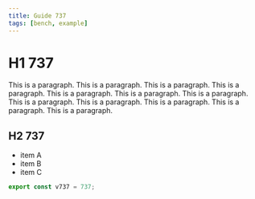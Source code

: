 ```yaml
---
title: Guide 737
tags: [bench, example]
---
```


# H1 737

This is a paragraph. This is a paragraph. This is a paragraph. This is a paragraph. This is a paragraph. This is a paragraph. This is a paragraph. This is a paragraph. This is a paragraph. This is a paragraph. This is a paragraph. This is a paragraph. 

## H2 737

- item A
- item B
- item C

```ts
export const v737 = 737;
```
